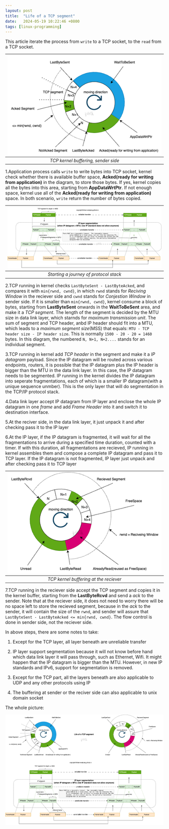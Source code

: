 ```yaml
---
layout: post
title:  "Life of a TCP segment"
date:   2024-05-19 10:22:46 +0800
tags: [linux-programming]
---
```



This article iterate the process from `write` to a TCP socket, to the `read` from a TCP socket.


| ![Alt text](/assets/images/tcp__buffering_sender.png) | 
|:--:| 
| *TCP kernel buffering, sender side* |

  1.Application process calls `write` to write bytes into TCP socket, kernel check whether there is available buffer space, **Acked(ready for writing from application)** in the diagram, to store those bytes. If yes, kernel copies all the bytes into this area, starting from **AppDataWrtPtr**. If not enough space, kernel use all of the **Acked(ready for writing from application)** space. In both scenario, `write` return the number of bytes copied.


| ![Alt text](/assets/images/tcp_protocol_stack.png) | 
|:--:| 
| *Starting a journey of protocol stack* |

  2.TCP running in kernel checks `LastByteSent - LastByteAcked`, and compares it with `min{rwnd, cwnd}`, in which `rwnd` stands for *Reciving Window* in the reciever side and `cwnd` stands for *Conjestion Window* in sender side. If it is smaller than `min{rwnd, cwnd}`, kernel consume a block of bytes, starting from **LastByteSent** onwards in the **WaitToBeSent** area, and make it a *TCP segment*. The length of the segment is decided by the MTU size in data link layer, which starnds for *maximum transmission unit*. The sum of segment and  TCP header, anbd IP header should fit into a MTU, which leads to a *maximum segment size*(MSS) that equals: `MTU - TCP header size - IP header size`. This is normally `1500 - 20 - 20 = 1460` bytes. In this diagram, the numbered `N, N+1, N+2....` stands for an individual segment.

  3.TCP running in kernel add *TCP header* in the segment and make it a *IP datagram* payload. Since the IP datagram will be routed across various endpoints, routers, it is possible that the IP datagram plus the IP header is bigger than the MTU in the data link layer. In this case, the IP datagram needs to be segmented. IP running in the kernel divides the IP datagram into seperate fragmentations, each of which is a smaller IP datagram(with a unique sequence unmber). This is the only layer that will do segmentation in the TCP/IP protocol stack.

  4.Data link layer accept IP datagram from IP layer and enclose the whole IP datagram in one *frame* and add *Frame Header* into it and switch it to destination interface. 


  5.At the reciver side, in the data link layer, it just unpack it and after checking pass it to the IP layer

  6.At the IP layer, if the IP datagram is fragmented, it will wait for all the fragmentations to arrive during a specified time duration, counted with a timer. If with this duration, all fragmentations are recieved, IP running in kernel assembles them and compose a complete IP datagram and pass it to TCP layer. If the IP datagram is not fragmented, IP layer just unpack and after checking pass it to TCP layer

| ![Alt text](/assets/images/tcp_buffering_recv.png) | 
|:--:| 
| *TCP kernel buffering at the reciever* |

  7.TCP running in the reciever side accept the TCP segment and copies it in the kernel buffer, starting from the **LastByteRcvd** and send a *ack* to the sender. Note that at the reciever side, it does not need to worry there will be no space left to store the recieved segment, because in the *ack* to the sender, it will contain the size of the `rwnd`, and sender will assure that `LastByteSent - LastByteAcked <= min{rwnd, cwnd}`. The flow control is done in sender side, not the reciever side.

In above steps, there are some notes to take:

1. Except for the TCP layer, all layer beneath are unreliable transfer

2. IP layer support segmentation because it will not know before hand which data link layer it will pass through, such as Ethernet, Wifi. It might happen that the IP datagram is bigger than the MTU. However, in new IP standards and IPv6, support for segmentation is removed.

3. Except for the TCP part, all the layers beneath are also applicable to UDP and any other protocols using IP

4. The buffering at sender or the reciver side can also applicable to unix domain socket

The whole picture:

![Alt text](/assets/images/tcp_segmentation.png)